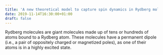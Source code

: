 ```yaml
---
title: 'A new theoretical model to capture spin dynamics in Rydberg molecules'
date: 2019-11-14T16:30:00+01:00
draft: false
---
```


Rydberg molecules are giant molecules made up of tens or hundreds of atoms bound to a Rydberg atom. These molecules have a permanent dipole (i.e., a pair of oppositely charged or magnetized poles), as one of their atoms is in a highly excited state.